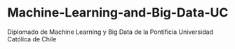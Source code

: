 # Machine-Learning-and-Big-Data-UC
Diplomado de Machine Learning y Big Data de la Pontificia Universidad Católica de Chile

